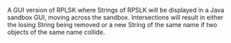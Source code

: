 A GUI version of RPLSK where Strings of RPSLK will be displayed in a Java sandbox GUI, moving across the sandbox. Intersections will result in either the losing String being removed or a new String of the same name if two objects of the same name collide.
